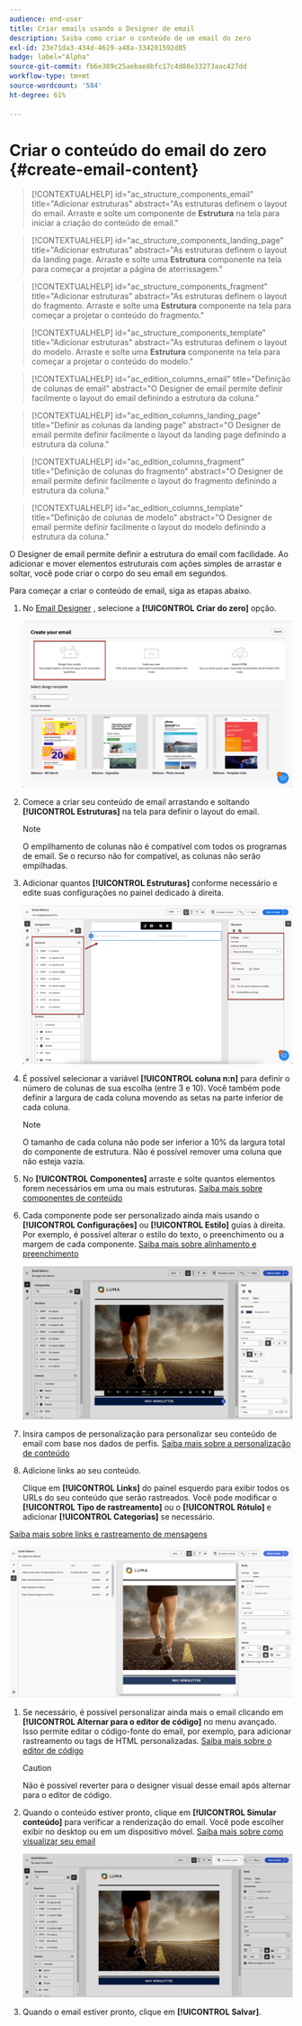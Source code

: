 ```yaml
---
audience: end-user
title: Criar emails usando o Designer de email
description: Saiba como criar o conteúdo de um email do zero
exl-id: 23e71da3-434d-4619-a48a-334281592d85
badge: label="Alpha"
source-git-commit: fb6e389c25aebae8bfc17c4d88e33273aac427dd
workflow-type: tm+mt
source-wordcount: '584'
ht-degree: 61%

---
```


# Criar o conteúdo do email do zero {#create-email-content}

>[!CONTEXTUALHELP]
>id="ac_structure_components_email"
>title="Adicionar estruturas"
>abstract="As estruturas definem o layout do email. Arraste e solte um componente de **Estrutura** na tela para iniciar a criação do conteúdo de email."

>[!CONTEXTUALHELP]
>id="ac_structure_components_landing_page"
>title="Adicionar estruturas"
>abstract="As estruturas definem o layout da landing page. Arraste e solte uma **Estrutura** componente na tela para começar a projetar a página de aterrissagem."

>[!CONTEXTUALHELP]
>id="ac_structure_components_fragment"
>title="Adicionar estruturas"
>abstract="As estruturas definem o layout do fragmento. Arraste e solte uma **Estrutura** componente na tela para começar a projetar o conteúdo do fragmento."

>[!CONTEXTUALHELP]
>id="ac_structure_components_template"
>title="Adicionar estruturas"
>abstract="As estruturas definem o layout do modelo. Arraste e solte uma **Estrutura** componente na tela para começar a projetar o conteúdo do modelo."


>[!CONTEXTUALHELP]
>id="ac_edition_columns_email"
>title="Definição de colunas de email"
>abstract="O Designer de email permite definir facilmente o layout do email definindo a estrutura da coluna."

>[!CONTEXTUALHELP]
>id="ac_edition_columns_landing_page"
>title="Definir as colunas da landing page"
>abstract="O Designer de email permite definir facilmente o layout da landing page definindo a estrutura da coluna."

>[!CONTEXTUALHELP]
>id="ac_edition_columns_fragment"
>title="Definição de colunas do fragmento"
>abstract="O Designer de email permite definir facilmente o layout do fragmento definindo a estrutura da coluna."

>[!CONTEXTUALHELP]
>id="ac_edition_columns_template"
>title="Definição de colunas de modelo"
>abstract="O Designer de email permite definir facilmente o layout do modelo definindo a estrutura da coluna."

O Designer de email permite definir a estrutura do email com facilidade. Ao adicionar e mover elementos estruturais com ações simples de arrastar e soltar, você pode criar o corpo do seu email em segundos.

Para começar a criar o conteúdo de email, siga as etapas abaixo.

1. No [Email Designer](get-started-email-designer.md#start-authoring) , selecione a **[!UICONTROL Criar do zero]** opção.

   ![](assets/email_designer-from-scratch.png)

1. Comece a criar seu conteúdo de email arrastando e soltando **[!UICONTROL Estruturas]** na tela para definir o layout do email.

   >[!NOTE]
   >
   >O empilhamento de colunas não é compatível com todos os programas de email. Se o recurso não for compatível, as colunas não serão empilhadas.

1. Adicionar quantos **[!UICONTROL Estruturas]** conforme necessário e edite suas configurações no painel dedicado à direita.

   ![](assets/email_designer_structure_components.png)

1. É possível selecionar a variável **[!UICONTROL coluna n:n]** para definir o número de colunas de sua escolha (entre 3 e 10). Você também pode definir a largura de cada coluna movendo as setas na parte inferior de cada coluna.

   >[!NOTE]
   >
   >O tamanho de cada coluna não pode ser inferior a 10% da largura total do componente de estrutura. Não é possível remover uma coluna que não esteja vazia.

1. No **[!UICONTROL Componentes]** arraste e solte quantos elementos forem necessários em uma ou mais estruturas. [Saiba mais sobre componentes de conteúdo](content-components.md)

1. Cada componente pode ser personalizado ainda mais usando o **[!UICONTROL Configurações]** ou **[!UICONTROL Estilo]** guias à direita. Por exemplo, é possível alterar o estilo do texto, o preenchimento ou a margem de cada componente. [Saiba mais sobre alinhamento e preenchimento](alignment-and-padding.md)

   ![](assets/email_designer-styles.png)

1. Insira campos de personalização para personalizar seu conteúdo de email com base nos dados de perfis. [Saiba mais sobre a personalização de conteúdo](../personalization/personalize.md)

1. Adicione links ao seu conteúdo.

   Clique em **[!UICONTROL Links]** do painel esquerdo para exibir todos os URLs do seu conteúdo que serão rastreados. Você pode modificar o **[!UICONTROL Tipo de rastreamento]** ou o **[!UICONTROL Rótulo]** e adicionar **[!UICONTROL Categorias]** se necessário.

[Saiba mais sobre links e rastreamento de mensagens](message-tracking.md)

   ![](assets/email_designer-links.png)

1. Se necessário, é possível personalizar ainda mais o email clicando em **[!UICONTROL Alternar para o editor de código]** no menu avançado. Isso permite editar o código-fonte do email, por exemplo, para adicionar rastreamento ou tags de HTML personalizadas. [Saiba mais sobre o editor de código](code-content.md)

   >[!CAUTION]
   >
   >Não é possível reverter para o designer visual desse email após alternar para o editor de código.

1. Quando o conteúdo estiver pronto, clique em **[!UICONTROL Simular conteúdo]** para verificar a renderização do email. Você pode escolher exibir no desktop ou em um dispositivo móvel. [Saiba mais sobre como visualizar seu email](../preview-test/preview-test.md)

   ![](assets/email_designer-simulate.png)

1. Quando o email estiver pronto, clique em **[!UICONTROL Salvar]**.

